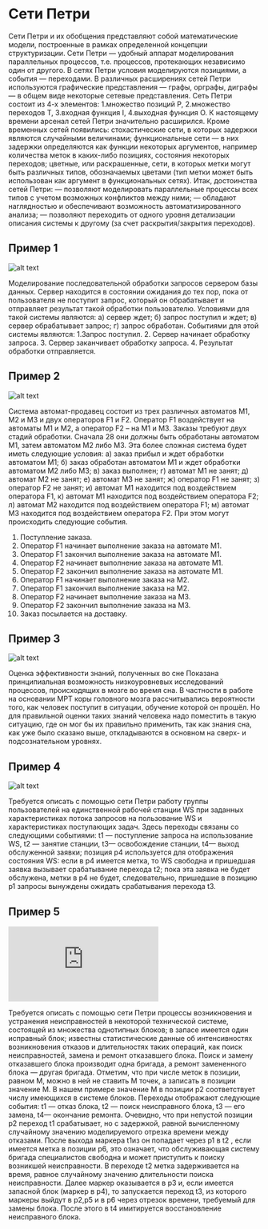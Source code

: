 # Сети Петри
Сети Петри и их обобщения представляют собой математические модели, построенные в рамках определенной концепции структуризации. Сети Петри — удобный аппарат моделирования параллельных процессов, т.е. процессов, протекающих независимо один от другого.
В сетях Петри условия моделируются позициями, а события — переходами.
В различных расширениях сетей Петри используются графические представления — графы, орграфы, диграфы — в общем виде некоторые сетевые представления.
Сеть Петри состоит из 4-х элементов: 
1.множество позиций P,
2.множество переходов T,
3.входная функция I,
4.выходная функция O.
К настоящему времени арсенал сетей Петри значительно расширился. Кроме временных сетей появились: стохастические сети, в которых задержки являются случайными величинами; функциональные сети — в них задержки определяются как функции некоторых аргументов, например количества меток в каких-либо позициях, состояния некоторых переходов; цветные, или раскрашенные, сети, в которых метки могут быть различных типов, обозначаемых цветами (тип метки может быть использован как аргумент в функциональных сетях).
Итак, достоинства сетей Петри:
— позволяют моделировать параллельные процессы всех типов с учетом возможных конфликтов между ними;
— обладают наглядностью и обеспечивают возможность автоматизированного анализа;
— позволяют переходить от одного уровня детализации описания системы к другому (за счет раскрытия/закрытия переходов).
## Пример 1

![alt text](https://studfile.net/html/764/338/html_032NdLFC5N.FZZZ/img-7e7R1w.png)

Моделирование последовательной обработки запросов сервером базы данных. Сервер находится в состоянии ожидания до тех пор, пока от пользователя не поступит запрос, который он обрабатывает и отправляет результат такой обработки пользователю.
Условиями для такой системы являются:
а) сервер ждет;
б) запрос поступил и ждет;
в) сервер обрабатывает запрос;
г) запрос обработан.
Событиями для этой системы являются:
1.Запрос поступил.
2. Сервер начинает обработку запроса.
3. Сервер заканчивает обработку запроса.
4. Результат обработки отправляется.
## Пример 2

![alt text](http://ru.convdocs.org/pars_docs/refs/207/206107/206107_html_24bcac4f.png)

Система автомат-продавец состоит из трех различных автоматов M1, М2 и M3 и двух операторов F1 и F2. Оператор F1 воздействует на автоматы M1 и М2, а оператор F2 – на M1 и М3. Заказы требуют двух стадий обработки. Сначала 
28
они должны быть обработаны автоматом М1, затем автоматом М2 либо
М3. Эта более сложная система будет иметь следующие условия:
а) заказ прибыл и ждет обработки автоматом M1;
б) заказ обработан автоматом M1 и ждет обработки автоматом М2
либо М3;
в) заказ выполнен;
г) автомат М1 не занят;
д) автомат М2 не занят;
е) автомат М3 не занят;
ж) оператор F1 не занят;
з) оператор F2 не занят;
и) автомат M1 находится под воздействием оператора F1,
к) автомат М1 находится под воздействием оператора F2;
л) автомат М2 находится под воздействием оператора F1;
м) автомат М3 находится под воздействием оператора F2.
При этом могут происходить следующие события.
1. Поступление заказа.
2. Оператор F1 начинает выполнение заказа на автомате М1.
3. Оператор F1 закончил выполнение заказа на автомате M1.
4. Оператор F2 начинает выполнение заказа на автомате M1.
5. Оператор F2 закончил выполнение заказа на автомате M1.
6. Оператор F1 начинает выполнение заказа на М2.
7. Оператор F1 закончил выполнение заказа на М2.
8. Оператор F2 начинает выполнение заказа на М3.
9. Оператор F2 закончил выполнение заказа на М3.
10. Заказ посылается на доставку. 
## Пример 3

![alt text](https://www.bibliofond.ru/wimg/10/537573.files/image076.gif)

Оценка эффективности знаний, полученных во сне
Показана принципиальная возможность низкоуровневых исследований процессов, происходящих в мозге во время сна. В частности в работе на основании МРТ коры головного мозга рассчитывались вероятности того, как человек поступит в ситуации, обучение которой он прошёл. Но для правильной оценки таких знаний человека надо поместить в такую ситуацию, где он мог бы их правильно применить, так как знания сна, как уже было сказано выше, откладываются в основном на сверх- и подсознательном уровнях.
## Пример 4

![alt text](https://lit.na5bal.ru/pars_docs/refs/4/3243/3243_html_m48ca39c6.gif)

Требуется описать с помощью сети Петри работу группы пользователей на единственной рабочей станции WS при заданных характеристиках потока запросов на пользование WS и характеристиках поступающих задач. 
Здесь переходы связаны со следующими событиями: t1 — поступление запроса на использование WS, t2 — занятие станции,  t3— освобождение станции,  t4— выход обслуженной заявки; позиция p4 используется для отображения состояния WS: если в  p4 имеется метка, то WS свободна и пришедшая заявка вызывает срабатывание перехода t2; пока эта заявка не будет обслужена, метки в  p4 не будет, следовательно, пришедшие в позицию  p1 запросы вынуждены ожидать срабатывания перехода t3.

## Пример 5

![alt text](http://referatwork.ru/image.php?way=oplibru/baza3/351586639425.files/image066.jpg)

Требуется описать с помощью сети Петри процессы возникновения и устранения неисправностей в некоторой технической системе, состоящей из множества однотипных блоков; в запасе имеется один исправный блок; известны статистические данные об интенсивностях возникновения отказов и длительностях таких операций, как поиск неисправностей, замена и ремонт отказавшего блока. Поиск и замену отказавшего блока производит одна бригада, а ремонт замененного блока — другая бригада.
Отметим, что при числе меток в позиции, равном М, можно в ней не ставить М точек, а записать в позиции значение М.
В нашем примере значение М в позиции p2 соответствует числу имеющихся в системе блоков. Переходы отображают следующие события: t1 — отказ блока, t2 — поиск неисправного блока, t3 — его замена,  t4— окончание ремонта.
Очевидно, что при непустой позиции p2 переход t1  срабатывает, но с задержкой, равной вычисленному случайному значению моделируемого отрезка времени между отказами. После выхода маркера t1из  он попадает через p1 в t2 , если имеется метка в позиции p6, это означает, что обслуживающая систему бригада специалистов свободна и может приступить к поиску возникшей неисправности. В переходе  t2 метка задерживается на время, равное случайному значению длительности поиска неисправности. Далее маркер оказывается в p3 и, если имеется запасной блок (маркер в p4), то запускается переход t3, из которого маркеры выйдут в p2,p5  и в p6 через отрезок времени, требуемый для замены блока. После этого в  t4 имитируется восстановление неисправного блока.


